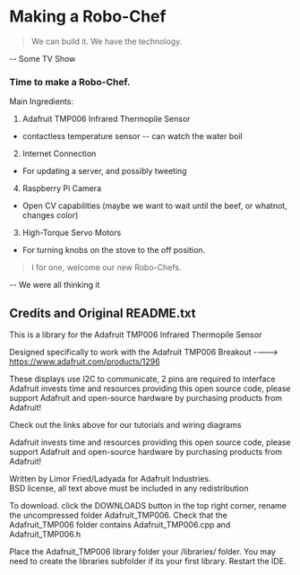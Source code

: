 Making a Robo-Chef
==================

> We can build it. We have the technology.

-- Some TV Show

### Time to make a Robo-Chef.

Main Ingredients:
1.  Adafruit TMP006 Infrared Thermopile Sensor
  * contactless temperature sensor -- can watch the water boil
2.  Internet Connection
  * For updating a server, and possibly tweeting
4.  Raspberry Pi Camera
  * Open CV capabilities (maybe we want to wait until the beef, or whatnot, changes color)
3.  High-Torque Servo Motors
  * For turning knobs on the stove to the off position.





> I for one, welcome our new Robo-Chefs.

-- We were all thinking it


## Credits and Original README.txt

This is a library for the Adafruit TMP006 Infrared Thermopile Sensor

Designed specifically to work with the Adafruit TMP006 Breakout 
  ----> https://www.adafruit.com/products/1296

These displays use I2C to communicate, 2 pins are required to interface
Adafruit invests time and resources providing this open source code, 
please support Adafruit and open-source hardware by purchasing 
products from Adafruit!

Check out the links above for our tutorials and wiring diagrams 

Adafruit invests time and resources providing this open source code, 
please support Adafruit and open-source hardware by purchasing 
products from Adafruit!

Written by Limor Fried/Ladyada for Adafruit Industries.  
BSD license, all text above must be included in any redistribution

To download. click the DOWNLOADS button in the top right corner, rename the uncompressed folder Adafruit_TMP006. Check that the Adafruit_TMP006 folder contains Adafruit_TMP006.cpp and Adafruit_TMP006.h

Place the Adafruit_TMP006 library folder your <arduinosketchfolder>/libraries/ folder. You may need to create the libraries subfolder if its your first library. Restart the IDE.
